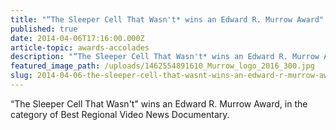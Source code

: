 ```yaml
---
title: "“The Sleeper Cell That Wasn't* wins an Edward R. Murrow Award"
published: true
date: 2014-04-06T17:16:00.000Z
article-topic: awards-accolades
description: "“The Sleeper Cell That Wasn't* wins an Edward R. Murrow Award, in the category of Best Regional Video News Documentary."
featured_image_path: /uploads/1462554891610_Murrow_logo_2016_300.jpg
slug: 2014-04-06-the-sleeper-cell-that-wasnt-wins-an-edward-r-murrow-award
---
```


“The Sleeper Cell That Wasn't" wins an Edward R. Murrow Award, in the category of Best Regional Video News Documentary.

